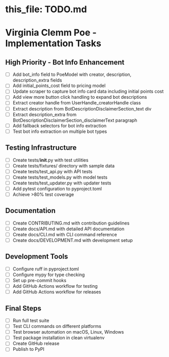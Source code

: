 # this_file: TODO.md

# Virginia Clemm Poe - Implementation Tasks

## High Priority - Bot Info Enhancement
- [ ] Add bot_info field to PoeModel with creator, description, description_extra fields
- [ ] Add initial_points_cost field to pricing model
- [ ] Update scraper to capture bot info card data including initial points cost
- [ ] Add view more button click handling to expand bot descriptions
- [ ] Extract creator handle from UserHandle_creatorHandle class
- [ ] Extract description from BotDescriptionDisclaimerSection_text div
- [ ] Extract description_extra from BotDescriptionDisclaimerSection_disclaimerText paragraph
- [ ] Add fallback selectors for bot info extraction
- [ ] Test bot info extraction on multiple bot types

## Testing Infrastructure
- [ ] Create tests/__init__.py with test utilities
- [ ] Create tests/fixtures/ directory with sample data
- [ ] Create tests/test_api.py with API tests
- [ ] Create tests/test_models.py with model tests
- [ ] Create tests/test_updater.py with updater tests
- [ ] Add pytest configuration to pyproject.toml
- [ ] Achieve >80% test coverage

## Documentation
- [ ] Create CONTRIBUTING.md with contribution guidelines
- [ ] Create docs/API.md with detailed API documentation
- [ ] Create docs/CLI.md with CLI command reference
- [ ] Create docs/DEVELOPMENT.md with development setup

## Development Tools
- [ ] Configure ruff in pyproject.toml
- [ ] Configure mypy for type checking
- [ ] Set up pre-commit hooks
- [ ] Add GitHub Actions workflow for testing
- [ ] Add GitHub Actions workflow for releases

## Final Steps
- [ ] Run full test suite
- [ ] Test CLI commands on different platforms
- [ ] Test browser automation on macOS, Linux, Windows
- [ ] Test package installation in clean virtualenv
- [ ] Create GitHub release
- [ ] Publish to PyPI